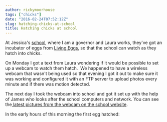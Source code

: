 ```yaml
---
author: rickymoorhouse
tags: ["chicks"]
date: "2016-02-24T07:52:12Z"
slug: hatching-chicks-at-school
title: Hatching chicks at school
---
```


At Jessica's [school](http://manorinfantschool.co.uk/year-groups/chick-cam), where I am a governor and Laura works, they've got an incubator of eggs from [Living Eggs](http://www.livingeggs.co.uk/hatch-a-chick/), so that the school can watch as they hatch into chicks.

On Monday I got a text from Laura wondering if it would be possible to set up a webcam to watch them hatch.  We happened to have a wireless webcam that wasn't being used so that evening I got it out to make sure it was working and configured it with an FTP server to upload photos every minute and if there was motion detected.

The next day I took the webcam into school and got it set up with the help of James who looks after the school computers and network. You can see the[ latest pictures from the webcam on the school website](http://manorinfantschool.co.uk/year-groups/chick-cam).

In the early hours of this morning the first egg hatched:


